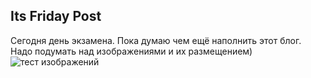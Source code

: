 ## Its Friday Post
Сегодня день экзамена. Пока думаю чем ещё наполнить этот блог. Надо подумать над изображениями и их размещением) 
![тест изображений](https://images.stopgame.ru/uploads/images/407932/form/2016/06/22/1466606694.jpg)
